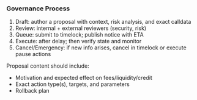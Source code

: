 ### Governance Process

1) Draft: author a proposal with context, risk analysis, and exact calldata
2) Review: internal + external reviewers (security, risk)
3) Queue: submit to timelock; publish notice with ETA
4) Execute: after delay; then verify state and monitor
5) Cancel/Emergency: if new info arises, cancel in timelock or execute pause actions

Proposal content should include:
- Motivation and expected effect on fees/liquidity/credit
- Exact action type(s), targets, and parameters
- Rollback plan
